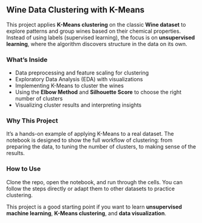 ## Wine Data Clustering with K-Means

This project applies **K-Means clustering** on the classic **Wine dataset** to explore patterns and group wines based on their chemical properties. Instead of using labels (supervised learning), the focus is on **unsupervised learning**, where the algorithm discovers structure in the data on its own.

### What’s Inside

* Data preprocessing and feature scaling for clustering
* Exploratory Data Analysis (EDA) with visualizations
* Implementing K-Means to cluster the wines
* Using the **Elbow Method** and **Silhouette Score** to choose the right number of clusters
* Visualizing cluster results and interpreting insights

### Why This Project

It’s a hands-on example of applying K-Means to a real dataset. The notebook is designed to show the full workflow of clustering: from preparing the data, to tuning the number of clusters, to making sense of the results.

### How to Use

Clone the repo, open the notebook, and run through the cells. You can follow the steps directly or adapt them to other datasets to practice clustering.

This project is a good starting point if you want to learn **unsupervised machine learning**, **K-Means clustering**, and **data visualization**.
